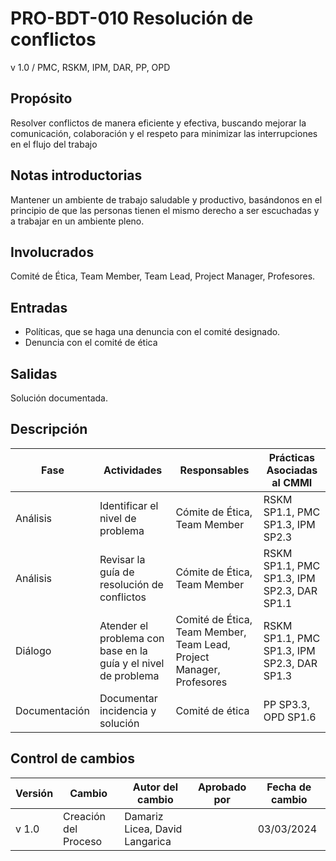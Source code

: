 # PRO-BDT-010 Resolución de conflictos

v 1.0 / PMC, RSKM, IPM, DAR, PP, OPD 

## Propósito

Resolver conflictos de manera eficiente y efectiva, buscando mejorar la comunicación, colaboración y el respeto para minimizar las interrupciones en el flujo del trabajo

## Notas introductorias

Mantener un ambiente de trabajo saludable y productivo, basándonos en el principio de que las personas tienen el mismo derecho a ser escuchadas y a trabajar en un ambiente pleno.

## Involucrados

Comité de Ética, Team Member, Team Lead, Project Manager, Profesores.

## Entradas

- Políticas, que se haga una denuncia con el comité designado.
- Denuncia con el comité de ética

## Salidas

Solución documentada.

## Descripción

| Fase        | Actividades | Responsables  | Prácticas Asociadas al CMMI |
| ----------- | ----------- | ------------- | --------------------------- |
| Análisis | Identificar el nivel de problema       | Cómite de Ética, Team Member | RSKM SP1.1, PMC SP1.3, IPM SP2.3 |
| Análisis |  Revisar la guía de resolución de conflictos      | Cómite de Ética, Team Member | RSKM SP1.1, PMC SP1.3, IPM SP2.3, DAR SP1.1 |
| Diálogo | Atender el problema con base en la guía y el nivel de problema  | Comité de Ética, Team Member, Team Lead, Project Manager, Profesores | RSKM SP1.1, PMC SP1.3, IPM SP2.3, DAR SP1.3                        |
| Documentación | Documentar incidencia y solución    | Comité de ética | PP SP3.3, OPD  SP1.6                        |

## Control de cambios

| Versión | Cambio                 | Autor del cambio | Aprobado por | Fecha de cambio |
| ------- | ---------------------- | ---------------- | ------------ | --------------- |
| v 1.0 | Creación del Proceso | Damariz Licea, David Langarica          |       | 03/03/2024      |


